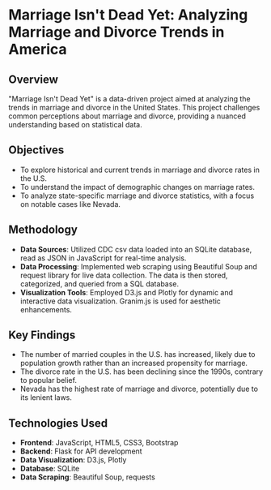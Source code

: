 # Marriage Isn't Dead Yet: Analyzing Marriage and Divorce Trends in America

## Overview
"Marriage Isn't Dead Yet" is a data-driven project aimed at analyzing the trends in marriage and divorce in the United States. This project challenges common perceptions about marriage and divorce, providing a nuanced understanding based on statistical data.

## Objectives
- To explore historical and current trends in marriage and divorce rates in the U.S.
- To understand the impact of demographic changes on marriage rates.
- To analyze state-specific marriage and divorce statistics, with a focus on notable cases like Nevada.

## Methodology
- **Data Sources**: Utilized CDC csv data loaded into an SQLite database, read as JSON in JavaScript for real-time analysis.
- **Data Processing**: Implemented web scraping using Beautiful Soup and request library for live data collection. The data is then stored, categorized, and queried from a SQL database.
- **Visualization Tools**: Employed D3.js and Plotly for dynamic and interactive data visualization. Granim.js is used for aesthetic enhancements.

## Key Findings
- The number of married couples in the U.S. has increased, likely due to population growth rather than an increased propensity for marriage.
- The divorce rate in the U.S. has been declining since the 1990s, contrary to popular belief.
- Nevada has the highest rate of marriage and divorce, potentially due to its lenient laws.

## Technologies Used
- **Frontend**: JavaScript, HTML5, CSS3, Bootstrap
- **Backend**: Flask for API development
- **Data Visualization**: D3.js, Plotly
- **Database**: SQLite
- **Data Scraping**: Beautiful Soup, requests

